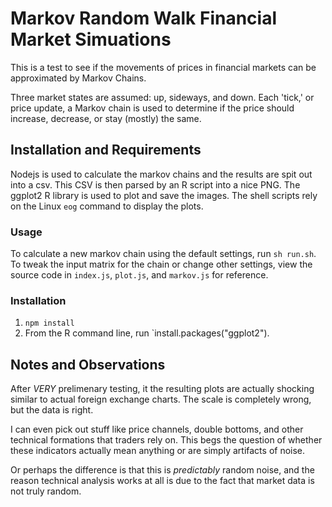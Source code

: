 # Markov Random Walk Financial Market Simuations
This is a test to see if the movements of prices in financial markets can be approximated by Markov Chains.  

Three market states are assumed: up, sideways, and down.  Each 'tick,' or price update, a Markov chain is used to determine if the price should increase, decrease, or stay (mostly) the same.  

## Installation and Requirements
Nodejs is used to calculate the markov chains and the results are spit out into a csv.  This CSV is then parsed by an R script into a nice PNG.  The ggplot2 R library is used to plot and save the images.  The shell scripts rely on the Linux `eog` command to display the plots.

### Usage
To calculate a new markov chain using the default settings, run `sh run.sh`.  To tweak the input matrix for the chain or change other settings, view the source code in `index.js`, `plot.js`, and `markov.js` for reference.

### Installation
1. `npm install`
2. From the R command line, run `install.packages("ggplot2").

## Notes and Observations
After *VERY* prelimenary testing, it the resulting plots are actually shocking similar to actual foreign exchange charts.  The scale is completely wrong, but the data is right.  

I can even pick out stuff like price channels, double bottoms, and other technical formations that traders rely on.  This begs the question of whether these indicators actually mean anything or are simply artifacts of noise.  

Or perhaps the difference is that this is *predictably* random noise, and the reason technical analysis works at all is due to the fact that market data is not truly random.
